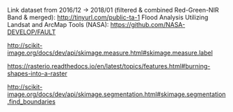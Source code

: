 Link dataset from 2016/12 -> 2018/01 (filtered & combined Red-Green-NIR Band & merged): http://tinyurl.com/public-ta-1
Flood Analysis Utilizing Landsat and ArcMap Tools (NASA): https://github.com/NASA-DEVELOP/FAULT

http://scikit-image.org/docs/dev/api/skimage.measure.html#skimage.measure.label

https://rasterio.readthedocs.io/en/latest/topics/features.html#burning-shapes-into-a-raster

http://scikit-image.org/docs/dev/api/skimage.segmentation.html#skimage.segmentation.find_boundaries


